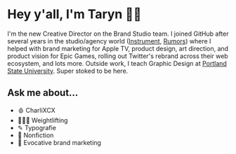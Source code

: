 # Hey y'all, I'm Taryn 🥀🖤

I'm the new Creative Director on the Brand Studio team. I joined GitHub after several years in the studio/agency world ([Instrument](https://www.instrument.com), [Rumors](https://rumo.rs)) where I helped with brand marketing for Apple TV, product design, art direction, and product vision for Epic Games, rolling out Twitter's rebrand across their web ecosystem, and lots more. Outside work, I teach Graphic Design at [Portland State University](https://psu.gd). Super stoked to be here.

## Ask me about…

- 🩸 CharliXCX
- 🏋🏼‍♀️ Weightlifting
- ✎ Typografie
- 📖 Nonfiction
- 🖤 Evocative brand marketing
